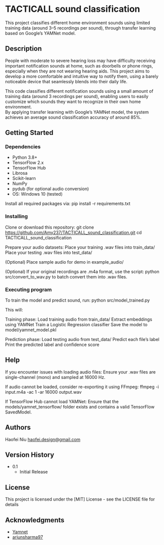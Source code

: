 # TACTICALL sound classification

This project classifies different home environment sounds using limited training data (around 3–5 recordings per sound), through transfer learning based on Google’s YAMNet model.

## Description

People with moderate to severe hearing loss may have difficulty receiving important notification sounds at home, such as doorbells or phone rings, especially when they are not wearing hearing aids. This project aims to develop a more comfortable and intuitive way to notify them, using a barely noticeable device that seamlessly blends into their daily life.

This code classifies different notification sounds using a small amount of training data (around 3 recordings per sound), enabling users to easily customize which sounds they want to recognize in their own home environment.  
By applying transfer learning with Google’s YAMNet model, the system achieves an average sound classification accuracy of around 85%.

## Getting Started

### Dependencies

- Python 3.8+
- TensorFlow 2.x
- TensorFlow Hub
- Librosa
- Scikit-learn
- NumPy
- pydub (for optional audio conversion)
- OS: Windows 10 (tested)

Install all required packages via:
pip install -r requirements.txt

### Installing

Clone or download this repository:
git clone https://github.com/Amy237/TACTICALL_sound_classification.git
cd TACTICALL_sound_classification

Prepare your audio datasets:
Place your training .wav files into train_data/
Place your testing .wav files into test_data/

(Optional) Place sample audio for demo in example_audio/

(Optional) If your original recordings are .m4a format, use the script:
python src/convert_to_wav.py
to batch convert them into .wav files.

### Executing program

To train the model and predict sound, run:
python src/model_trained.py

This will:

Training phase:
Load training audio from train_data/
Extract embeddings using YAMNet
Train a Logistic Regression classifier
Save the model to model/yamnet_model.pkl

Prediction phase:
Load testing audio from test_data/
Predict each file’s label
Print the predicted label and confidence score

## Help

If you encounter issues with loading audio files:
Ensure your .wav files are single-channel (mono) and sampled at 16000 Hz.

If audio cannot be loaded, consider re-exporting it using FFmpeg:
ffmpeg -i input.m4a -ac 1 -ar 16000 output.wav

If TensorFlow Hub cannot load YAMNet:
Ensure that the models/yamnet_tensorflow/ folder exists and contains a valid TensorFlow SavedModel.

## Authors

Haofei Niu
haofei.design@gmail.com

## Version History

* 0.1
    * Initial Release

## License

This project is licensed under the [MIT] License - see the LICENSE file for details

## Acknowledgments

* [Yamnet](https://www.kaggle.com/models/google/yamnet)
* [arjunsharma97](https://gist.github.com/arjunsharma97/0ecac61da2937ec52baf61af1aa1b759#file-m4atowav-py)
